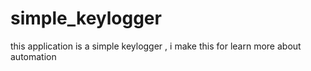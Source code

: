 # simple_keylogger
this application is a simple keylogger , i make this for learn more about automation
